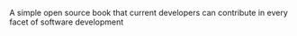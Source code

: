 A simple open source book that current developers can contribute in every facet of software development
